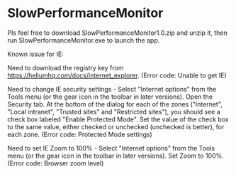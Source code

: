 # SlowPerformanceMonitor

Pls feel free to download SlowPerformanceMonitor1.0.zip and unzip it, then run SlowPerformanceMonitor.exe to launch the app.

Known issue for IE:

Need to download the registry key from https://heliumhq.com/docs/internet_explorer. (Error code: Unable to get IE)

Need to change IE security settings - Select "Internet options" from the Tools menu (or the gear icon in the toolbar in later versions). Open the Security tab. At the bottom of the dialog for each of the zones ("Internet", "Local intranet", "Trusted sites" and "Restricted sites"), you should see a check box labeled "Enable Protected Mode". Set the value of the check box to the same value, either checked or unchecked (unchecked is better), for each zone. (Error code: Protected Mode settings)

Need to set IE Zoom to 100% - Select "Internet options" from the Tools menu (or the gear icon in the toolbar in later versions). Set Zoom to 100%. (Error code: Browser zoom level)
